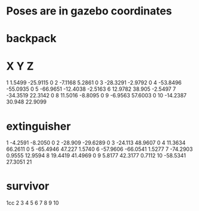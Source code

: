# Poses are in gazebo coordinates
# backpack
# 	X			Y			Z
1 	1.5499		-25.9115	0
2 	-7.1168		5.2861		0
3 	-28.3291	-2.9792		0
4 	-53.8496	-55.0935	0
5 	-66.9651	-12.4038	-2.5163
6 	12.9782		38.905		-2.5497
7 	-34.3519	22.3142		0
8 	11.5016		-8.8095		0
9 	-6.9563		57.6003		0
10 	-14.2387	30.948		22.9099
# extinguisher
1 	-4.2591 	-8.2050 	0
2 	-28.909 	-29.6289 	0
3 	-24.113 	48.9607 	0
4 	11.3634 	66.2611 	0
5 	-65.4946 	47.227	 	1.5740
6 	-57.9606 	-66.0541	1.5277
7 	-74.2903	0.9555		12.9594
8 	19.4419		41.4969		0
9 	5.8177		42.3177		0.7112
10	-58.5341	27.3051		21
# survivor
1cc
2
3
4
5
6
7
8
9
10
